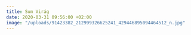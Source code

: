```yaml
---
title: Sum Virág
date: 2020-03-31 09:56:00 +02:00
image: "/uploads/91423382_212999326625241_429446895094464512_n.jpg"
---
```


